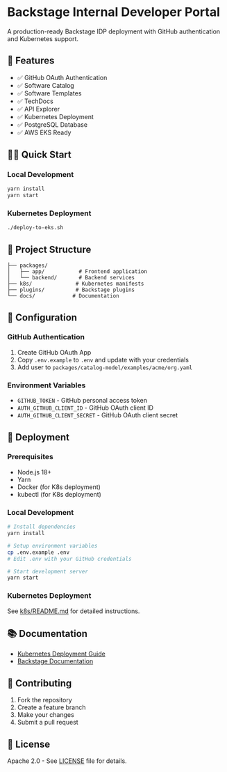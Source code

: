 # Backstage Internal Developer Portal

A production-ready Backstage IDP deployment with GitHub authentication and Kubernetes support.

## 🚀 Features

- ✅ GitHub OAuth Authentication
- ✅ Software Catalog
- ✅ Software Templates
- ✅ TechDocs
- ✅ API Explorer
- ✅ Kubernetes Deployment
- ✅ PostgreSQL Database
- ✅ AWS EKS Ready

## 🏃‍♂️ Quick Start

### Local Development

```bash
yarn install
yarn start
```

### Kubernetes Deployment

```bash
./deploy-to-eks.sh
```

## 📁 Project Structure

```
├── packages/
│   ├── app/           # Frontend application
│   └── backend/       # Backend services
├── k8s/              # Kubernetes manifests
├── plugins/          # Backstage plugins
└── docs/            # Documentation
```

## 🔧 Configuration

### GitHub Authentication

1. Create GitHub OAuth App
2. Copy `.env.example` to `.env` and update with your credentials
3. Add user to `packages/catalog-model/examples/acme/org.yaml`

### Environment Variables

- `GITHUB_TOKEN` - GitHub personal access token
- `AUTH_GITHUB_CLIENT_ID` - GitHub OAuth client ID
- `AUTH_GITHUB_CLIENT_SECRET` - GitHub OAuth client secret

## 🚀 Deployment

### Prerequisites

- Node.js 18+
- Yarn
- Docker (for K8s deployment)
- kubectl (for K8s deployment)

### Local Development

```bash
# Install dependencies
yarn install

# Setup environment variables
cp .env.example .env
# Edit .env with your GitHub credentials

# Start development server
yarn start
```

### Kubernetes Deployment

See [k8s/README.md](k8s/README.md) for detailed instructions.

## 📚 Documentation

- [Kubernetes Deployment Guide](k8s/README.md)
- [Backstage Documentation](https://backstage.io/docs/)

## 🤝 Contributing

1. Fork the repository
2. Create a feature branch
3. Make your changes
4. Submit a pull request

## 📄 License

Apache 2.0 - See [LICENSE](LICENSE) file for details.
